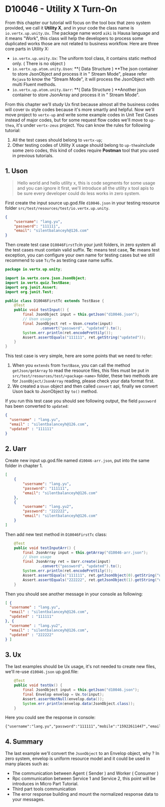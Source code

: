 # D10046 - Utility X Turn-On

From this chapter our tutorial will focus on the tool box that zero system provided, we call it **Utility X**, and in
your code the class name is `io.vertx.up.unity.Ux`. The package name word `aiki` is Hausa language and it means "Work",
this class will help the developers to process some duplicated works those are not related to business workflow. Here
are three core parts in Utility X:

* `io.vertx.up.unity.Ux`: The uniform tool class, it contains static method only. \( There is no object \)
* `io.vertx.up.atom.unity.Uson`: **\( Data Structure \) **The json container to store JsonObject and process it in "
  Stream Mode", please refer `Rxjava` to know the "Stream Mode", it will process the JsonObject with multi Fluent
  methods.
* `io.vertx.up.atom.unity.Uarr`: **\( Data Structure \) **Another json container to store JsonArray and process it in "
  Stream Mode".

From this chapter we'll study Ux first because almost all the business codes will cover `Ux` style codes because it's
more smartly and helpful. Now we'll move project to `vertx-up` and write some example codes in Unit Test Cases instead
of major codes, but for some request flow codes we'll move to `up-thea`, it's under `vertx-zeus` project. You can know
the rules for following tutorial:

1. All the test cases should belong to `vertx-up`;
2. Other testing codes of Utility X usage should belong to `up-thea`include some zero codes, this kind of codes
   require **Postman** tool that you used in previous tutorials.

## 1. Uson

> Hello world and hello utility x, this is code segments for some usage and you can ignore it first, we'll introduce all the utility x tool apis to be sure every developer could do less works in zero system.

First create the input source up.god.file `d10046.json` in your testing resource
folder `src/test/resources/test/io.vertx.up.unity`.

```json
{
    "username": "lang.yu",
    "password": "111111",
    "email": "silentbalanceyh@126.com"
}
```

Then create test case `D10046FirstTc`in your junit folders, in zero system all the test cases must contain valid
suffix. **Tc**: means test case, **Te**: means test exception, you can configure your own name for testing cases but we
still recommend to use `Tc/Te` as testing case name suffix.

```java
package io.vertx.up.unity;

import io.vertx.core.json.JsonObject;
import io.vertx.quiz.TestBase;
import org.junit.Assert;
import org.junit.Test;

public class D10046FirstTc extends TestBase {
    @Test
    public void testInput() {
        final JsonObject input = this.getJson("d10046.json");
        // Uson usage
        final JsonObject ret = Uson.create(input)
                .convert("password", "updated").to();
        System.err.println(ret.encodePrettily());
        Assert.assertEquals("111111", ret.getString("updated"));
    }
}
```

This test case is very simple, here are some points that we need to refer:

1. When you `extends` from `TestBase`, you can call the method `getJson/getArray` to read the resource files, this files
   must be put in `src/test/resources/test/<package-name>` folder, these two methods are for `JsonObject/JsonArray`
   reading, please check your data format first.
2. We created a `Uson` object and then called `convert` api, finally we convert Uson back to JsonObject by `to()`
   method.

If you run this test case you should see following output, the field `password` has been converted to `updated`:

```json
{
  "username" : "lang.yu",
  "email" : "silentbalanceyh@126.com",
  "updated" : "111111"
}
```

## 2. Uarr

Create new input up.god.file named `d10046-arr.json`, put into the same folder in chapter 1.

```json
[
    {
        "username": "lang.yu",
        "password": "111111",
        "email": "silentbalanceyh@126.com"
    },
    {
        "username": "lang.yu2",
        "password": "222222",
        "email": "silentbalanceyh@126.com"
    }
]
```

Then add new test method in `D10046FirstTc` class:

```java
    @Test
    public void testInputArr() {
        final JsonArray input = this.getArray("d10046-arr.json");
        // Uson usage
        final JsonArray ret = Uarr.create(input)
                .convert("password", "updated").to();
        System.err.println(ret.encodePrettily());
        Assert.assertEquals("111111", ret.getJsonObject(0).getString("updated"));
        Assert.assertEquals("222222", ret.getJsonObject(1).getString("updated"));
    }
```

Then you should see another message in your console as following:

```json
[ {
  "username" : "lang.yu",
  "email" : "silentbalanceyh@126.com",
  "updated" : "111111"
}, {
  "username" : "lang.yu2",
  "email" : "silentbalanceyh@126.com",
  "updated" : "222222"
} ]
```

## 3. Ux

The last examples should be Ux usage, it's not needed to create new files, we'll re-use `d10046.json` up.god.file:

```java
    @Test
    public void testUx() {
        final JsonObject input = this.getJson("d10046.json");
        final Envelop envelop = Ux.to(input);
        Assert.assertNotNull(envelop.data());
        System.err.println(envelop.data(JsonObject.class));
    }
```

Here you could see the response in console:

```shell
{"username":"lang.yu","password":"111111","mobile":"15922611447","email":"silentbalanceyh@126.com"}
```

## 4. Summary

The last example we'll convert the `JsonObject` to an Envelop object, why ? In zero system, envelop is uniform resource
model and it could be used in many places such as:

* The communication between Agent \( Sender \) and Worker \( Consumer \)
* Rpc communication between Service 1 and Service 2, this point will be introduces in Micro Part Tutorial.
* Third part tools communication
* The error response building and mount the normalized response data to your messages.



